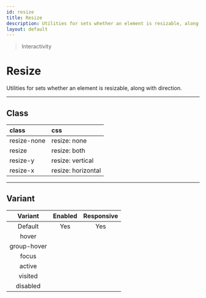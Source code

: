 ```yaml
---
id: resize
title: Resize
description: Utilities for sets whether an element is resizable, along with direction.
layout: default
---
```


> Interactivity

# Resize

Utilities for sets whether an element is resizable, along with direction.

---

## Class

| <span class="px-3 py-1 text-white bg-charcoal-100 rounded-full">class</span> | <span class="px-3 py-1 text-white bg-charcoal-100 rounded-full">css</span> |
|:--|:--|
| resize-none | resize: none |
| resize | resize: both |
| resize-y | resize: vertical |
| resize-x | resize: horizontal |

---

## Variant

| <span class="font-semibold underline">Variant</span> | <span class="font-semibold underline">Enabled</span> | <span class="font-semibold underline">Responsive</span> |
|:-:|:-:|:-:|
| Default | Yes | Yes |
| hover| | |
| group-hover | | |
| focus | | |
| active | | |
| visited | | |
| disabled | | |